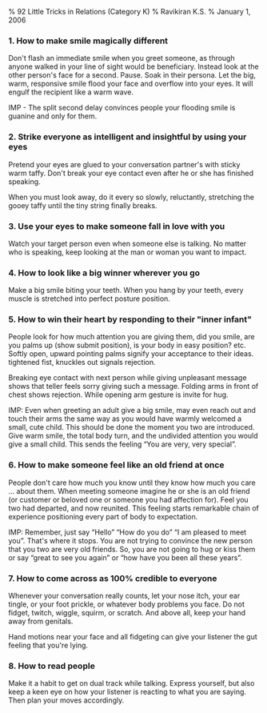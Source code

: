 % 92 Little Tricks in Relations (Category K)
% Ravikiran K.S.
% January 1, 2006

### 1\. How to make smile magically different

Don't flash an immediate smile when you greet someone, as through anyone
walked in your line of sight would be beneficiary. Instead look at the
other person's face for a second. Pause. Soak in their persona. Let the
big, warm, responsive smile flood your face and overflow into your eyes.
It will engulf the recipient like a warm wave.

IMP - The split second delay convinces people your flooding smile is
guanine and only for them.

### 2\. Strike everyone as intelligent and insightful by using your eyes

Pretend your eyes are glued to your conversation partner's with sticky
warm taffy. Don't break your eye contact even after he or she has
finished speaking.

When you must look away, do it every so slowly, reluctantly, stretching
the gooey taffy until the tiny string finally breaks.

### 3\. Use your eyes to make someone fall in love with you

Watch your target person even when someone else is talking. No matter
who is speaking, keep looking at the man or woman you want to impact.

### 4\. How to look like a big winner wherever you go

Make a big smile biting your teeth. When you hang by your teeth, every
muscle is stretched into perfect posture position.

### 5\. How to win their heart by responding to their "inner infant"

People look for how much attention you are giving them, did you smile,
are you palms up (show submit position), is your body in easy position?
etc. Softly open, upward pointing palms signify your acceptance to their
ideas. tightened fist, knuckles out signals rejection.

Breaking eye contact with next person while giving unpleasant message
shows that teller feels sorry giving such a message. Folding arms in
front of chest shows rejection. While opening arm gesture is invite for
hug.

IMP: Even when greeting an adult give a big smile, may even reach out
and touch their arms the same way as you would have warmly welcomed a
small, cute child. This should be done the moment you two are
introduced. Give warm smile, the total body turn, and the undivided
attention you would give a small child. This sends the feeling “You are
very, very special”.

### 6\. How to make someone feel like an old friend at once

People don't care how much you know until they know how much you care …
about them. When meeting someone imagine he or she is an old friend (or
customer or beloved one or someone you had affection for). Feel you two
had departed, and now reunited. This feeling starts remarkable chain of
experience positioning every part of body to expectation.

IMP: Remember, just say “Hello” “How do you do” “I am pleased to meet
you”. That's where it stops. You are not trying to convince the new
person that you two are very old friends. So, you are not going to hug
or kiss them or say “great to see you again” or “how have you been all
these years”.

### 7\. How to come across as 100% credible to everyone

Whenever your conversation really counts, let your nose itch, your ear
tingle, or your foot prickle, or whatever body problems you face. Do not
fidget, twitch, wiggle, squirm, or scratch. And above all, keep your
hand away from genitals.

Hand motions near your face and all fidgeting can give your listener the
gut feeling that you're lying.

### 8\. How to read people

Make it a habit to get on dual track while talking. Express yourself,
but also keep a keen eye on how your listener is reacting to what you
are saying. Then plan your moves accordingly.

